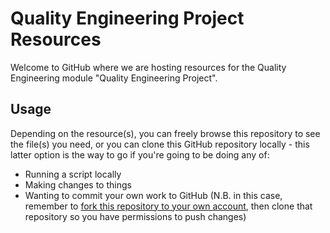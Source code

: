 # Quality Engineering Project Resources

Welcome to GitHub where we are hosting resources for the Quality Engineering
module "Quality Engineering Project".

## Usage

Depending on the resource(s), you can freely browse this repository to see the
file(s) you need, or you can clone this GitHub repository locally - this latter
option is the way to go if you're going to be doing any of:

* Running a script locally
* Making changes to things
* Wanting to commit your own work to GitHub (N.B. in this case, remember to
  [fork this repository to your own account](../../fork), then clone that repository so you
  have permissions to push changes)
